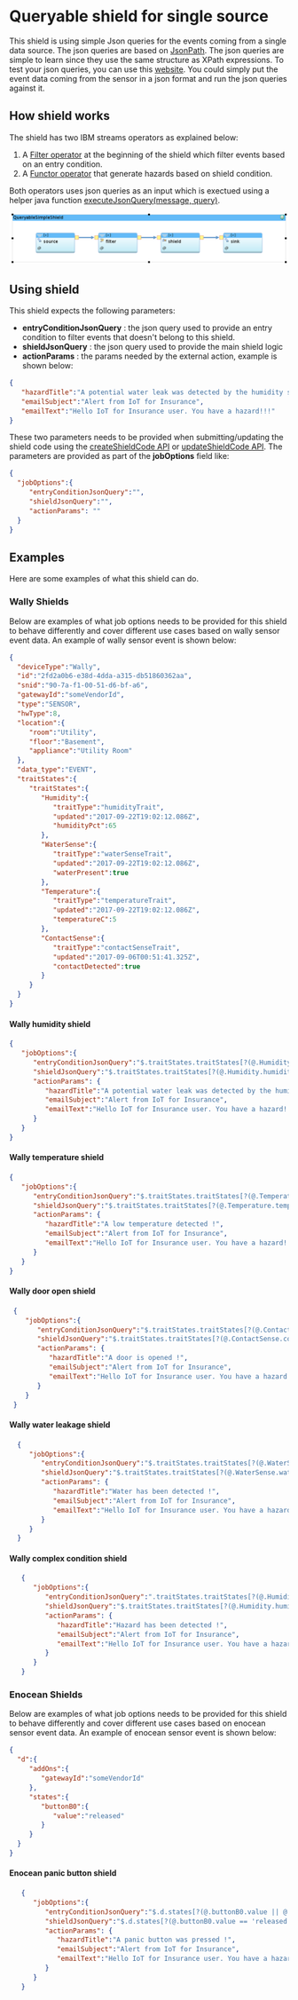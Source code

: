 # Queryable shield for single source 


This shield is using simple Json queries for the events coming from a single data source. The json queries are based on [JsonPath](https://github.com/json-path/JsonPath). The json queries are simple to learn since they use the same structure as XPath expressions. To test your json queries, you can use this [website](http://jsonpath.herokuapp.com/). You could simply put the event data coming from the sensor in a json format and run the json queries against it.

## How shield works

The shield has two IBM streams operators as explained below:

1. A [Filter operator](https://www.ibm.com/support/knowledgecenter/en/SSCRJU_4.2.1/com.ibm.streams.toolkits.doc/spldoc/dita/tk$spl/op$spl.relational$Filter.html) at the beginning of the shield which filter events based on an entry condition. 
2. A [Functor operator](https://www.ibm.com/support/knowledgecenter/en/SSCRJU_4.2.1/com.ibm.streams.toolkits.doc/spldoc/dita/tk$spl/op$spl.relational$Functor.html) that generate hazards based on shield condition.

Both operators uses json queries as an input which is exectued using a helper java function [executeJsonQuery(message, query)](./impl/java/src/com/ibm/iot4i/examples/ExecuteJsonQueryImpl.java).

![Queryable Simple Shield](./images/queryable-simple-shield.png)


## Using shield

This shield expects the following parameters:

- **entryConditionJsonQuery** : the json query used to provide an entry condition to filter events that doesn't belong to this shield.
- **shieldJsonQuery** : the json query used to provide the main shield logic
- **actionParams** : the params needed by the external action, example is shown below:

```json
{
   "hazardTitle":"A potential water leak was detected by the humidity sensor.",
   "emailSubject":"Alert from IoT for Insurance",
   "emailText":"Hello IoT for Insurance user. You have a hazard!!!"
}

 ```


These two parameters needs to be provided when submitting/updating the shield code using the [createShieldCode API](https://ioti.us-south.containers.mybluemix.net/docs/#!/shield-codes/createShieldCode) or [updateShieldCode API](https://ioti.us-south.containers.mybluemix.net/docs/#!/shield-codes/updateShieldCode). The parameters are provided as part of the **jobOptions** field like:
 
 ```json
{
   "jobOptions":{
      "entryConditionJsonQuery":"",
      "shieldJsonQuery":"",
      "actionParams": ""
   }
}
 
 ```

## Examples

Here are some examples of what this shield can do. 

### Wally Shields 

Below are examples of what job options needs to be provided for this shield to behave differently and cover different use cases based on wally sensor event data. An example of wally sensor event is shown below:

 ```json
{
   "deviceType":"Wally",
   "id":"2fd2a0b6-e38d-4dda-a315-db51860362aa",
   "snid":"90-7a-f1-00-51-d6-bf-a6",
   "gatewayId":"someVendorId",
   "type":"SENSOR",
   "hwType":8,
   "location":{
      "room":"Utility",
      "floor":"Basement",
      "appliance":"Utility Room"
   },
   "data_type":"EVENT",
   "traitStates":{
      "traitStates":{
         "Humidity":{
            "traitType":"humidityTrait",
            "updated":"2017-09-22T19:02:12.086Z",
            "humidityPct":65
         },
         "WaterSense":{
            "traitType":"waterSenseTrait",
            "updated":"2017-09-22T19:02:12.086Z",
            "waterPresent":true
         },
         "Temperature":{
            "traitType":"temperatureTrait",
            "updated":"2017-09-22T19:02:12.086Z",
            "temperatureC":5
         },
         "ContactSense":{
            "traitType":"contactSenseTrait",
            "updated":"2017-09-06T00:51:41.325Z",
            "contactDetected":true
         }
      }
   }
}

```

#### Wally humidity shield
 
 ```Json
 {
    "jobOptions":{
       "entryConditionJsonQuery":"$.traitStates.traitStates[?(@.Humidity.humidityPct)]",
       "shieldJsonQuery":"$.traitStates.traitStates[?(@.Humidity.humidityPct > 60)]",
       "actionParams": {
          "hazardTitle":"A potential water leak was detected by the humidity sensor.",
          "emailSubject":"Alert from IoT for Insurance",
          "emailText":"Hello IoT for Insurance user. You have a hazard!!!"
       }
    }
 }
 ```

#### Wally temperature shield
 
 ```Json
 {
    "jobOptions":{
       "entryConditionJsonQuery":"$.traitStates.traitStates[?(@.Temperature.temperatureC)]",
       "shieldJsonQuery":"$.traitStates.traitStates[?(@.Temperature.temperatureC < 6)]",
       "actionParams": {
          "hazardTitle":"A low temperature detected !",
          "emailSubject":"Alert from IoT for Insurance",
          "emailText":"Hello IoT for Insurance user. You have a hazard!!!"
       }
    }
 }
 ``` 
 
#### Wally door open shield
  
 ```Json
  {
     "jobOptions":{
        "entryConditionJsonQuery":"$.traitStates.traitStates[?(@.ContactSense.contactDetected)]",
        "shieldJsonQuery":"$.traitStates.traitStates[?(@.ContactSense.contactDetected == true)]",
        "actionParams": {
           "hazardTitle":"A door is opened !",
           "emailSubject":"Alert from IoT for Insurance",
           "emailText":"Hello IoT for Insurance user. You have a hazard!!!"
        }
     }
  }
  ``` 
  
#### Wally water leakage shield
   
 ```Json
   {
      "jobOptions":{
         "entryConditionJsonQuery":"$.traitStates.traitStates[?(@.WaterSense.waterPresent)]",
         "shieldJsonQuery":"$.traitStates.traitStates[?(@.WaterSense.waterPresent == true)]",
         "actionParams": {
            "hazardTitle":"Water has been detected !",
            "emailSubject":"Alert from IoT for Insurance",
            "emailText":"Hello IoT for Insurance user. You have a hazard!!!"
         }
      }
   }
 ```  
 
#### Wally complex condition shield
    
 ```Json
    {
       "jobOptions":{
          "entryConditionJsonQuery":".traitStates.traitStates[?(@.Humidity.humidityPct && @.ContactSense.contactDetected &&  @.Temperature.temperatureC)]",
          "shieldJsonQuery":"$.traitStates.traitStates[?(@.Humidity.humidityPct>60 && @.Temperature.temperatureC < 6 && @.ContactSense.contactDetected == true && @.WaterSense.waterPresent == true)]",
          "actionParams": {
             "hazardTitle":"Hazard has been detected !",
             "emailSubject":"Alert from IoT for Insurance",
             "emailText":"Hello IoT for Insurance user. You have a hazard!!!"
          }
       }
    }
 ```  
   
### Enocean Shields 

Below are examples of what job options needs to be provided for this shield to behave differently and cover different use cases based on enocean sensor event data. An example of enocean sensor event is shown below:   

 ```Json
{
   "d":{
      "addOns":{
         "gatewayId":"someVendorId"
      },
      "states":{
         "buttonB0":{
            "value":"released"
         }
      }
   }
}
```  
#### Enocean panic button shield
    
 ```Json
    {
       "jobOptions":{
          "entryConditionJsonQuery":"$.d.states[?(@.buttonB0.value || @.buttonBI.value)]",
          "shieldJsonQuery":"$.d.states[?(@.buttonB0.value == 'released' || @.buttonBI.value == 'released')]",
          "actionParams": {
             "hazardTitle":"A panic button was pressed !",
             "emailSubject":"Alert from IoT for Insurance",
             "emailText":"Hello IoT for Insurance user. You have a hazard!!!"
          }
       }
    }
 ```  
   
   